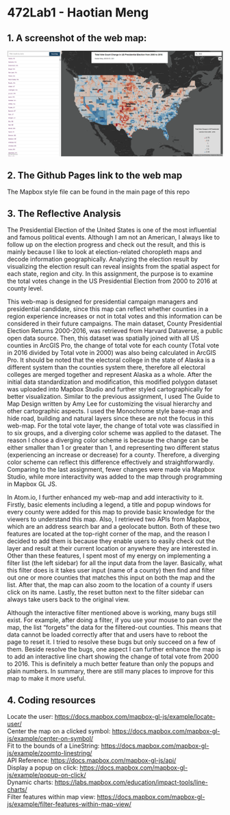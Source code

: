 # 472Lab1 - Haotian Meng



## 1. A screenshot of the web map:
[logo]: https://github.com/TimMeng19/472lab2/blob/main/screenshot.png "Screenshot of the map"
![alt text][logo]


##  2. The Github Pages link to the web map



The Mapbox style file can be found in the main page of this repo

## 3. The Reflective Analysis

The Presidential Election of the United States is one of the most influential and famous political events. Although I am not an American, I always like to follow up on the election progress and check out the result, and this is mainly because I like to look at election-related choropleth maps and decode information geographically. Analyzing the election result by visualizing the election result can reveal insights from the spatial aspect for each state, region and city. In this assignment, the purpose is to examine the total votes change in the US Presidential Election from 2000 to 2016 at county level. 

This web-map is designed for presidential campaign managers and presidential candidate, since this map can reflect whether counties in a region experience increases or not in total votes and this information can be considered in their future campaigns. The main dataset, County Presidential Election Returns 2000-2016, was retrieved from Harvard Dataverse, a public open data source. Then, this dataset was spatially joined with all US counties in ArcGIS Pro, the change of total vote for each county (Total vote in 2016 divided by Total vote in 2000) was also being calculated in ArcGIS Pro. It should be noted that the electoral college in the state of Alaska is a different system than the counties system there, therefore all electoral colleges are merged together and represent Alaska as a whole. After the initial data standardization and modification, this modified polygon dataset was uploaded into Mapbox Studio and further styled cartographically for better visualization. Similar to the previous assignment, I used The Guide to Map Design written by Amy Lee for customizing the visual hierarchy and other cartographic aspects. I used the Monochrome style base-map and hide road, building and natural layers since these are not the focus in this web-map. For the total vote layer, the change of total vote was classified in to six groups, and a diverging color scheme was applied to the dataset. The reason I chose a diverging color scheme is because the change can be either smaller than 1 or greater than 1, and representing two different status (experiencing an increase or decrease) for a county. Therefore, a diverging color scheme can reflect this difference effectively and straightforwardly. Comparing to the last assignment, fewer changes were made via Mapbox Studio, while more interactivity was added to the map through programming in Mapbox GL JS.

In Atom.io, I further enhanced my web-map and add interactivity to it. Firstly, basic elements including a legend, a title and popup windows for every county were added for this map to provide basic knowledge for the viewers to understand this map. Also, I retrieved two APIs from Mapbox, which are an address search bar and a geolocate button. Both of these two features are located at the top-right corner of the map, and the reason I decided to add them is because they enable users to easily check out the layer and result at their current location or anywhere they are interested in. Other than these features, I spent most of my energy on implementing a filter list (the left sidebar) for all the input data from the layer. Basically, what this filter does is it takes user input (name of a county) then find and filter out one or more counties that matches this input on both the map and the list. After that, the map can also zoom to the location of a county if users click on its name. Lastly, the reset button next to the filter sidebar can always take users back to the original view.

Although the interactive filter mentioned above is working, many bugs still exist. For example, after doing a filter, if you use your mouse to pan over the map, the list “forgets” the data for the filtered-out counties. This means that data cannot be loaded correctly after that and users have to reboot the page to reset it. I tried to resolve these bugs but only succeed on a few of them. Beside resolve the bugs, one aspect I can further enhance the map is to add an interactive line chart showing the change of total vote from 2000 to 2016. This is definitely a much better feature than only the popups and plain numbers. In summary, there are still many places to improve for this map to make it more useful.


## 4. Coding resources

Locate the user:
https://docs.mapbox.com/mapbox-gl-js/example/locate-user/<br />
Center the map on a clicked symbol:
https://docs.mapbox.com/mapbox-gl-js/example/center-on-symbol/<br />
Fit to the bounds of a LineString:
https://docs.mapbox.com/mapbox-gl-js/example/zoomto-linestring/<br />
API Reference:
https://docs.mapbox.com/mapbox-gl-js/api/<br />
Display a popup on click:
https://docs.mapbox.com/mapbox-gl-js/example/popup-on-click/<br />
Dynamic charts:
https://labs.mapbox.com/education/impact-tools/line-charts/<br />
Filter features within map view:
https://docs.mapbox.com/mapbox-gl-js/example/filter-features-within-map-view/<br />
